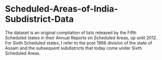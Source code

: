 # Scheduled-Areas-of-India-Subdistrict-Data
The dataset is an original compilation of lists released by the Fifth Scheduled states in their Annual Reports on Scheduled Areas, up until 2012. For Sixth Scheduled states, I refer to the post 1986 division of the state of Assam and the subsequent subdistricts that today come under Sixth Scheduled Areas. 
